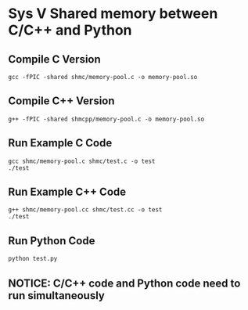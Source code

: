 # Sys V Shared memory between C/C++ and Python

## Compile C Version
```
gcc -fPIC -shared shmc/memory-pool.c -o memory-pool.so
```

## Compile C++ Version
```
g++ -fPIC -shared shmcpp/memory-pool.c -o memory-pool.so
```

## Run Example C Code
```
gcc shmc/memory-pool.c shmc/test.c -o test
./test
```

## Run Example C++ Code
```
g++ shmc/memory-pool.cc shmc/test.cc -o test
./test
```

## Run Python Code
```python
python test.py
```

## NOTICE: C/C++ code and Python code need to run simultaneously